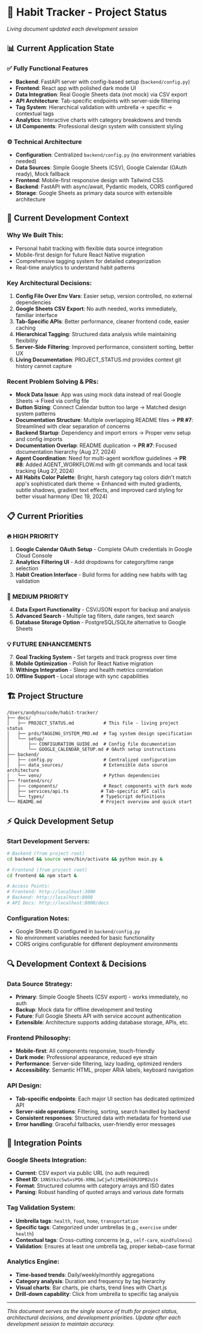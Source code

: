 # 🚀 Habit Tracker - Project Status

*Living document updated each development session*

## 📊 **Current Application State**

### **✅ Fully Functional Features**
- **Backend**: FastAPI server with config-based setup (`backend/config.py`)
- **Frontend**: React app with polished dark mode UI
- **Data Integration**: Real Google Sheets data (not mock) via CSV export
- **API Architecture**: Tab-specific endpoints with server-side filtering
- **Tag System**: Hierarchical validation with umbrella → specific → contextual tags
- **Analytics**: Interactive charts with category breakdowns and trends
- **UI Components**: Professional design system with consistent styling

### **⚙️ Technical Architecture**
- **Configuration**: Centralized `backend/config.py` (no environment variables needed)
- **Data Sources**: Simple Google Sheets (CSV), Google Calendar (OAuth ready), Mock fallback
- **Frontend**: Mobile-first responsive design with Tailwind CSS
- **Backend**: FastAPI with async/await, Pydantic models, CORS configured
- **Storage**: Google Sheets as primary data source with extensible architecture

## 🎯 **Current Development Context**

### **Why We Built This:**
- Personal habit tracking with flexible data source integration
- Mobile-first design for future React Native migration  
- Comprehensive tagging system for detailed categorization
- Real-time analytics to understand habit patterns

### **Key Architectural Decisions:**
1. **Config File Over Env Vars**: Easier setup, version controlled, no external dependencies
2. **Google Sheets CSV Export**: No auth needed, works immediately, familiar interface
3. **Tab-Specific APIs**: Better performance, cleaner frontend code, easier caching
4. **Hierarchical Tagging**: Structured data analysis while maintaining flexibility
5. **Server-Side Filtering**: Improved performance, consistent sorting, better UX
6. **Living Documentation**: PROJECT_STATUS.md provides context git history cannot capture

### **Recent Problem Solving & PRs:**
- **Mock Data Issue**: App was using mock data instead of real Google Sheets → Fixed via config file
- **Button Sizing**: Connect Calendar button too large → Matched design system patterns  
- **Documentation Structure**: Multiple overlapping README files → **PR #7**: Streamlined with clear separation of concerns
- **Backend Startup**: Dependency and import errors → Proper venv setup and config imports
- **Documentation Overlap**: README duplication → **PR #7**: Focused documentation hierarchy (Aug 27, 2024)
- **Agent Coordination**: Need for multi-agent workflow guidelines → **PR #8**: Added AGENT_WORKFLOW.md with git commands and local task tracking (Aug 27, 2024)
- **All Habits Color Palette**: Bright, harsh category tag colors didn't match app's sophisticated dark theme → Enhanced with muted gradients, subtle shadows, gradient text effects, and improved card styling for better visual harmony (Dec 19, 2024)

## 📋 **Current Priorities**

### 🔥 **HIGH PRIORITY**
1. **Google Calendar OAuth Setup** - Complete OAuth credentials in Google Cloud Console
2. **Analytics Filtering UI** - Add dropdowns for category/time range selection  
3. **Habit Creation Interface** - Build forms for adding new habits with tag validation

### 🎯 **MEDIUM PRIORITY**
4. **Data Export Functionality** - CSV/JSON export for backup and analysis
5. **Advanced Search** - Multiple tag filters, date ranges, text search
6. **Database Storage Option** - PostgreSQL/SQLite alternative to Google Sheets

### 💡 **FUTURE ENHANCEMENTS**
7. **Goal Tracking System** - Set targets and track progress over time
8. **Mobile Optimization** - Polish for React Native migration
9. **Withings Integration** - Sleep and health metrics correlation
10. **Offline Support** - Local storage with sync capabilities

## 🏗️ **Project Structure**

```
/Users/andyhsu/code/habit-tracker/
├── docs/
│   ├── PROJECT_STATUS.md           # This file - living project status
│   ├── prds/TAGGING_SYSTEM_PRD.md  # Tag system design specification
│   └── setup/
│       ├── CONFIGURATION_GUIDE.md  # Config file documentation
│       └── GOOGLE_CALENDAR_SETUP.md # OAuth setup instructions
├── backend/
│   ├── config.py                   # Centralized configuration
│   ├── data_sources/               # Extensible data source architecture
│   └── venv/                       # Python dependencies
├── frontend/src/
│   ├── components/                 # React components with dark mode
│   ├── services/api.ts            # Tab-specific API calls
│   └── types/                     # TypeScript definitions
└── README.md                      # Project overview and quick start
```

## ⚡ **Quick Development Setup**

### **Start Development Servers:**
```bash
# Backend (from project root)
cd backend && source venv/bin/activate && python main.py &

# Frontend (from project root)  
cd frontend && npm start &

# Access Points:
# Frontend: http://localhost:3000
# Backend: http://localhost:8000  
# API Docs: http://localhost:8000/docs
```

### **Configuration Notes:**
- Google Sheets ID configured in `backend/config.py`
- No environment variables needed for basic functionality
- CORS origins configurable for different deployment environments

## 🔍 **Development Context & Decisions**

### **Data Source Strategy:**
- **Primary**: Simple Google Sheets (CSV export) - works immediately, no auth
- **Backup**: Mock data for offline development and testing
- **Future**: Full Google Sheets API with service account authentication
- **Extensible**: Architecture supports adding database storage, APIs, etc.

### **Frontend Philosophy:**
- **Mobile-first**: All components responsive, touch-friendly
- **Dark mode**: Professional appearance, reduced eye strain
- **Performance**: Server-side filtering, lazy loading, optimized renders
- **Accessibility**: Semantic HTML, proper ARIA labels, keyboard navigation

### **API Design:**
- **Tab-specific endpoints**: Each major UI section has dedicated optimized API
- **Server-side operations**: Filtering, sorting, search handled by backend
- **Consistent responses**: Structured data with metadata for frontend use
- **Error handling**: Graceful fallbacks, user-friendly error messages

## 🧩 **Integration Points**

### **Google Sheets Integration:**
- **Current**: CSV export via public URL (no auth required)
- **Sheet ID**: `1XNStkzcSwSxsPQ6-XRNL1wCjwfc1MQeEhDRJOPB2u1s`
- **Format**: Structured columns with category arrays and ISO dates
- **Parsing**: Robust handling of quoted arrays and various date formats

### **Tag Validation System:**
- **Umbrella tags**: `health`, `food`, `home`, `transportation` 
- **Specific tags**: Categorized under umbrellas (e.g., `exercise` under `health`)
- **Contextual tags**: Cross-cutting concerns (e.g., `self-care`, `mindfulness`)
- **Validation**: Ensures at least one umbrella tag, proper kebab-case format

### **Analytics Engine:**
- **Time-based trends**: Daily/weekly/monthly aggregations
- **Category analysis**: Duration and frequency by tag hierarchy  
- **Visual charts**: Bar charts, pie charts, trend lines with Chart.js
- **Drill-down capability**: Click from umbrella to specific tag analysis

---

*This document serves as the single source of truth for project status, architectural decisions, and development priorities. Update after each development session to maintain accuracy.*
